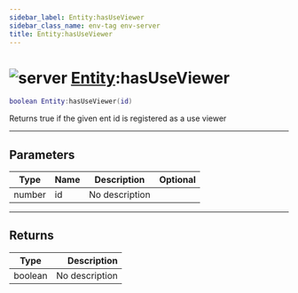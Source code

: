 ```yaml
---
sidebar_label: Entity:hasUseViewer
sidebar_class_name: env-tag env-server
title: Entity:hasUseViewer
---
```


# <img src='/img/wiki/server.png' alt='server' data-tag='env-tag' /> [Entity](../entity/README.md):hasUseViewer

```lua
boolean Entity:hasUseViewer(id)
```

Returns true if the given ent id is registered as a use viewer<br/>

-----------------
## Parameters

| Type   | Name | Description | Optional |
| ------ | ---- | ----------- | -------: |
| number | id | No description |   |

-----------------
## Returns

| Type   | Description |
| ------ | ----------: |
| boolean | No description |
